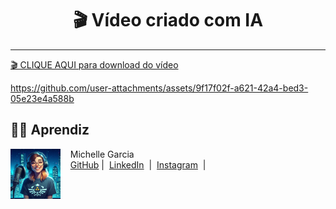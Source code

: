 <h1 align="center"> 🎬 Vídeo criado com IA </h1>

---

<a href="https://github.com/chellegeek/video-generate-by-ia/tree/main/v%C3%ADdeo" > 🎬 CLIQUE AQUI para download do vídeo </a>


https://github.com/user-attachments/assets/9f17f02f-a621-42a4-bed3-05e23e4a588b


## 👩‍💻 Aprendiz

<p>
    <img 
      align=left 
      margin=10 
      width=80 
      src="https://github.com/chellegeek/my-first-repository/blob/main/IA_images/podcaster.jpg"
    />
    <p>&nbsp&nbsp&nbsp&nbspMichelle Garcia<br>
    &nbsp&nbsp&nbsp
    <a href="https://github.com/chellegeek">
    GitHub</a>&nbsp;|&nbsp;
   <a href="https://www.linkedin.com/in/michelle-
garcia-/">LinkedIn</a>
&nbsp;|&nbsp;
    <a href="https://www.instagram.com/chellegarciami/">
    Instagram</a>
&nbsp;|&nbsp;</p>
</p>
<br/><br/>
<p>
